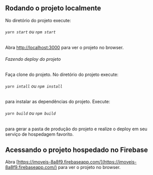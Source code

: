 
## Rodando o projeto localmente

No diretório do projeto execute:
###### `yarn start` ou `npm start`

Abra [http://localhost:3000](http://localhost:3000) para ver o projeto no browser.

###### Fazendo deploy do projeto

Faça clone do projeto.
No diretório do projeto execute:
###### `yarn intall` ou `npm install`
para instalar as dependências do projeto.
Execute:
###### `yarn build` ou `npm build`
para gerar a pasta de produção do projeto e realize o deploy em seu serviço de hospedagem favorito.

## Acessando o projeto hospedado no Firebase

Abra [https://imoveis-8a8f9.firebaseapp.com/](https://imoveis-8a8f9.firebaseapp.com/) para ver o projeto no browser.

